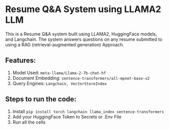 # Resume Q&A System using LLAMA2 LLM

This is a Resume Q&A system built using LLAMA2, HuggingFace models, and Langchain. The system answers questions on any resume submitted to using a RAG (retrieval-augmented generation) Approach.

## Features:

1. Model Used: `meta-llama/Llama-2-7b-chat-hf`
2. Document Embedding: `sentence-transformers/all-mpnet-base-v2`
3. Query Engines: `Langchain, VectorStoreIndex`

## Steps to run the code:
1. Install `pip install torch langchain llama_index sentence-transformers`
2. Add your HuggingFace Token to Secrets or .Env File
3. Run all the cells 
